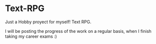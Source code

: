 # Text-RPG
Just a Hobby proyect for myself! Text RPG.

I will be posting the progress of the work on a regular basis, when I finish taking my career exams :)
